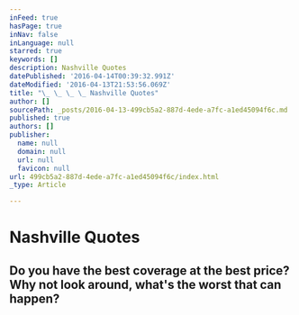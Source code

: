 ```yaml
---
inFeed: true
hasPage: true
inNav: false
inLanguage: null
starred: true
keywords: []
description: Nashville Quotes
datePublished: '2016-04-14T00:39:32.991Z'
dateModified: '2016-04-13T21:53:56.069Z'
title: "\_ \_ \_ \_ Nashville Quotes"
author: []
sourcePath: _posts/2016-04-13-499cb5a2-887d-4ede-a7fc-a1ed45094f6c.md
published: true
authors: []
publisher:
  name: null
  domain: null
  url: null
  favicon: null
url: 499cb5a2-887d-4ede-a7fc-a1ed45094f6c/index.html
_type: Article

---
```

# Nashville Quotes

## Do you have the best coverage at the best price? Why not look around, what's the worst that can happen?